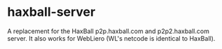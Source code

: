 # haxball-server
A replacement for the HaxBall p2p.haxball.com and p2p2.haxball.com server. It also works for WebLiero (WL's netcode is identical to HaxBall).
